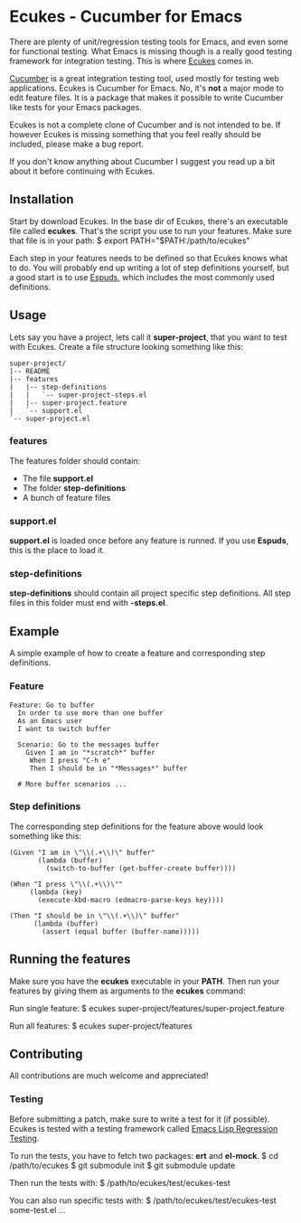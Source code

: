 # Ecukes - Cucumber for Emacs
There are plenty of unit/regression testing tools for Emacs, and even
some for functional testing. What Emacs is missing though is a really
good testing framework for integration testing. This is where
[Ecukes](http://github.com/rejeep/ecukes) comes in.

[Cucumber](http://cukes.info/) is a great integration testing tool,
used mostly for testing web applications. Ecukes is Cucumber for
Emacs. No, it's **not** a major mode to edit feature files. It is a
package that makes it possible to write Cucumber like tests for your
Emacs packages.

Ecukes is not a complete clone of Cucumber and is not intended to
be. If however Ecukes is missing something that you feel really should
be included, please make a bug report.

If you don't know anything about Cucumber I suggest you read up a bit
about it before continuing with Ecukes.

## Installation
Start by download Ecukes. In the base dir of Ecukes, there's an
executable file called **ecukes**. That's the script you use to run
your features. Make sure that file is in your path:
    $ export PATH="$PATH:/path/to/ecukes"

Each step in your features needs to be defined so that Ecukes knows
what to do. You will probably end up writing a lot of step definitions
yourself, but a good start is to use
[Espuds](http://github.com/rejeep/espuds), which includes the most
commonly used definitions.

## Usage
Lets say you have a project, lets call it **super-project**, that you
want to test with Ecukes. Create a file structure looking something
like this:

    super-project/
    |-- README
    |-- features
    |   |-- step-definitions
    |   |   `-- super-project-steps.el
    |   |-- super-project.feature
    |   `-- support.el
    `-- super-project.el

### features
The features folder should contain:

* The file **support.el**
* The folder **step-definitions**
* A bunch of feature files

### support.el
**support.el** is loaded once before any feature is runned. If you use
**Espuds**, this is the place to load it.

### step-definitions
**step-definitions** should contain all project specific step
definitions. All step files in this folder must end with **-steps.el**.


## Example
A simple example of how to create a feature and corresponding step definitions.

### Feature
    Feature: Go to buffer
      In order to use more than one buffer
      As an Emacs user
      I want to switch buffer
      
      Scenario: Go to the messages buffer
        Given I am in "*scratch*" buffer
         When I press "C-h e"
         Then I should be in "*Messages*" buffer
      
      # More buffer scenarios ...
        
### Step definitions
The corresponding step definitions for the feature above would look
something like this:

    (Given "I am in \"\\(.+\\)\" buffer"
           (lambda (buffer)
             (switch-to-buffer (get-buffer-create buffer))))
     
    (When "I press \"\\(.+\\)\""
         (lambda (key)
           (execute-kbd-macro (edmacro-parse-keys key))))
     
    (Then "I should be in \"\\(.+\\)\" buffer"
          (lambda (buffer)
            (assert (equal buffer (buffer-name)))))
    

## Running the features
Make sure you have the **ecukes** executable in your **PATH**. Then
run your features by giving them as arguments to the **ecukes** command:

Run single feature:
    $ ecukes super-project/features/super-project.feature
    
Run all features:
    $ ecukes super-project/features


## Contributing
All contributions are much welcome and appreciated!

### Testing
Before submitting a patch, make sure to write a test for it (if
possible). Ecukes is tested with a testing framework called
[Emacs Lisp Regression Testing](http://github.com/emacsmirror/ert).

To run the tests, you have to fetch two packages: **ert** and **el-mock**.
    $ cd /path/to/ecukes
    $ git submodule init
    $ git submodule update
    
Then run the tests with:
    $ /path/to/ecukes/test/ecukes-test

You can also run specific tests with:
    $ /path/to/ecukes/test/ecukes-test some-test.el ...
